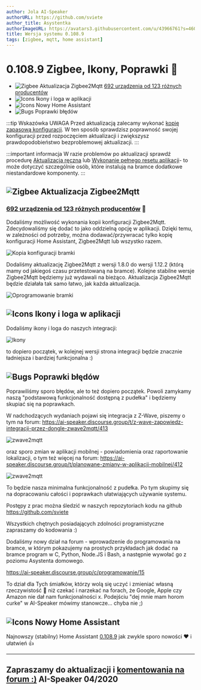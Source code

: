 ```yaml
---
author: Jola AI-Speaker
authorURL: https://github.com/sviete
author_title: Asystentka
authorImageURL: https://avatars3.githubusercontent.com/u/43966761?s=460&v=4
title: Wersja systemu 0.108.9
tags: [zigbee, mqtt, home assistant]
---
```


# 0.108.9 Zigbee, Ikony, Poprawki 🥳

- ![Zigbee](/img/en/blog/202004/honeybee.png) Aktualizacja Zigbee2Mqtt [692 urządzenia od 123 różnych producentów](https://www.zigbee2mqtt.io/information/supported_devices)
- ![Icons](/img/en/blog/202004/picture.png) Ikony i loga w aplikacji
- ![Icons](/img/en/blog/202004/house.png) Nowy Home Assistant
- ![Bugs](/img/en/blog/202004/bug.png) Poprawki błędów



<!--truncate-->

:::tip Wskazówka
UWAGA Przed aktualizacją zalecamy wykonać [kopię zapasową konfiguracji](/docs/ais_bramka_configuration_software#kopia-zapasowa-konfiguracji). W ten sposób sprawdzisz poprawność swojej konfiguracji przed rozpoczęciem aktualizacji i zwiększysz prawdopodobieństwo bezproblemowej aktualizacji.
:::

:::important informacja
W razie problemów po aktualizacji sprawdź procedurę [Aktualizacja ręczna](/docs/ais_bramka_update_manual) lub [Wykonanie pełnego resetu aplikacji](/docs/ais_bramka_reset_ais_step_by_step)- to może dotyczyć szczególnie osób, które instalują na bramce dodatkowe niestandardowe komponenty.
:::

## ![Zigbee](/img/en/blog/202004/honeybee.png) Aktualizacja Zigbee2Mqtt

### [692 urządzenia od 123 różnych producentów](https://www.zigbee2mqtt.io/information/supported_devices.html) 🥰


Dodaliśmy możliwość wykonania kopii konfiguracji Zigbee2Mqtt. Zdecydowaliśmy się dodać to jako oddzielną opcję w aplikacji. Dzięki temu, w zależności od potrzeby, można dodawać/przywracać tylko kopię konfiguracji Home Assistant, Zigbee2Mqtt lub wszystko razem.

![Kopia konfiguracji bramki](/img/en/bramka/config_ais_dom_section1_2.png)

Dodaliśmy aktualizację Zigbee2Mqtt z wersji 1.8.0 do wersji 1.12.2 (którą mamy od jakiegoś czasu przetestowaną na bramce). Kolejne stabilne wersje Zigbee2Mqtt będziemy już wydawali na bieżąco.
Aktualizacja Zigbee2Mqtt będzie działała tak samo łatwo, jak każda aktualizacja.

![Oprogramowanie bramki](/img/en/bramka/config_ais_dom_section1.png)




## ![Icons](/img/en/blog/202004/picture.png) Ikony i loga w aplikacji

Dodaliśmy ikony i loga do naszych integracji:

![Ikony](/img/en/blog/202004/icons_in_app.png)

to dopiero początek, w kolejnej wersji strona integracji będzie znacznie ładniejsza i bardziej funkcjonalna :)



## ![Bugs](/img/en/blog/202004/bug.png) Poprawki błędów

Poprawiliśmy sporo błędów, ale to też dopiero początek. Powoli zamykamy naszą "podstawową funkcjonalność dostępną z pudełka" i będziemy skupiać się na poprawkach.

W nadchodzących wydaniach pojawi się integracja z Z-Wave, piszemy o tym na forum:
https://ai-speaker.discourse.group/t/z-wave-zapowiedz-integracji-przez-dongle-zwave2mqtt/413

![zwave2mqtt](/img/en/blog/202004/zwave2mqtt.png)

oraz sporo zmian w aplikacji mobilnej - powiadomienia oraz raportowanie lokalizacji, o tym też więcej na forum:
https://ai-speaker.discourse.group/t/planowane-zmiany-w-aplikacji-mobilnej/412


![zwave2mqtt](/img/en/blog/202004/authentication.png)


To będzie nasza minimalna funkcjonalność z pudełka. Po tym skupimy się na dopracowaniu całości i poprawkach ułatwiających używanie systemu.


Postępy z prac można śledzić w naszych repozytoriach kodu na github https://github.com/sviete


Wszystkich chętnych posiadających zdolności programistyczne zapraszamy do kodowania :)

Dodaliśmy nowy dział na forum - wprowadzenie do programowania na bramce, w którym pokazujemy na prostych przykładach jak dodać na bramce program w C, Python, Node.JS i Bash, a następnie wywołać go z poziomu Asystenta domowego.

https://ai-speaker.discourse.group/c/programowanie/15

To dział dla Tych śmiałków, którzy wolą się uczyć i zmieniać własną rzeczywistość 💪 niż czekać i narzekać na forach, że Google, Apple czy Amazon nie dał nam funkcjonalności x.
Podejściu "dej mnie mam horom curke" w AI-Speaker mówimy stanowcze... chyba nie ;)





## ![Icons](/img/en/blog/202004/house.png) Nowy Home Assistant

Najnowszy (stabilny) Home Assistant <a href="https://www.home-assistant.io/blog/2020/04/08/release-108/" target="_blank">0.108.9</a> jak zwykle sporo nowości ❤️ i ułatwień 👍


----
Zapraszamy do aktualizacji i [komentowania na forum :)](https://ai-speaker.discourse.group/)
AI-Speaker 04/2020
----
